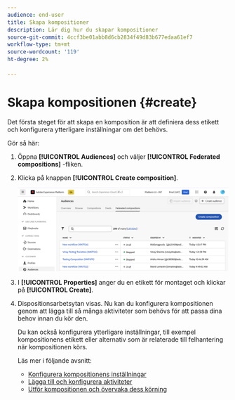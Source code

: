 ```yaml
---
audience: end-user
title: Skapa kompositioner
description: Lär dig hur du skapar kompositioner
source-git-commit: 4ccf3be01abb8d6cb2834f49d83b677edaa61ef7
workflow-type: tm+mt
source-wordcount: '119'
ht-degree: 2%

---
```



# Skapa kompositionen {#create}

Det första steget för att skapa en komposition är att definiera dess etikett och konfigurera ytterligare inställningar om det behövs.

Gör så här:

1. Öppna **[!UICONTROL Audiences]** och väljer **[!UICONTROL Federated compositions]** -fliken.

1. Klicka på knappen **[!UICONTROL Create composition]**.

   ![](assets/composition-create.png)

1. I **[!UICONTROL Properties]** anger du en etikett för montaget och klickar på **[!UICONTROL Create]**.

1. Dispositionsarbetsytan visas. Nu kan du konfigurera kompositionen genom att lägga till så många aktiviteter som behövs för att passa dina behov innan du kör den.

   Du kan också konfigurera ytterligare inställningar, till exempel kompositionens etikett eller alternativ som är relaterade till felhantering när kompositionen körs.

   Läs mer i följande avsnitt:

   * [Konfigurera kompositionens inställningar](#starting-audience)
   * [Lägga till och konfigurera aktiviteter](#action-activities)
   * [Utför kompositionen och övervaka dess körning](#save)
